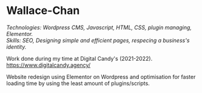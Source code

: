 <h1>Wallace-Chan</h1>

<i>Technologies: Wordpress CMS, Javascript, HTML, CSS, plugin managing, Elementor.</i> <br/>
<i>Skills: SEO, Designing simple and efficient pages, respecing a business's identity. </i> <br/>

Work done during my time at Digital Candy's (2021-2022). <br/>
https://www.digitalcandy.agency/ <br/>

Website redesign using Elementor on Wordpress and optimisation for faster loading time by using the least amount of plugins/scripts.
